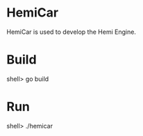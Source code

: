 HemiCar
=======

  HemiCar is used to develop the Hemi Engine.


Build
=====

  shell> go build


Run
===

  shell> ./hemicar
